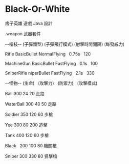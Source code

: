 # Black-Or-White
痞子英雄 遊戲 Java 設計

.weapon  武器套件

--槍枝--      (子彈類型)    (子彈飛行模式)  (射擊時間間隔)  (每發威力)

Rifle        BasicBullet   NormalFlying      0.75s         120

MachineGun   BasicBullet   FastFlying         0.1s         100

SniperRifle  niperBullet   FastFlying         2.1s         330


--怪物--  (生命)   (攻擊力)   (防禦力)   (攻擊模式)  

Ball 300 24 20   走路

WaterBall  300   40    50      走路

Soldier    350  120  60   步槍

Yee        300    80  200     追擊

Tank       400   120   60    步槍

Black   200 100 80 機關槍

Sniper     300    330    80        狙擊槍
